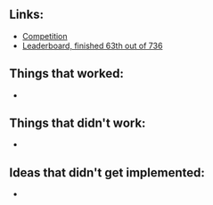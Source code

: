 ## Links:
- [Competition](https://www.kaggle.com/c/jane-street-market-prediction/overview)
- [Leaderboard, finished 63th out of 736](https://www.kaggle.com/c/jane-street-market-prediction/leaderboard)



## Things that worked:
- 


## Things that didn't work:
-

## Ideas that didn't get implemented:
- 

